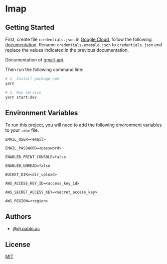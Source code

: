 
# Imap

## Getting Started

First, create file `credentials.json` in [Google Cloud](https://console.cloud.google.com/), follow the following [documentation](https://developers.google.com/gmail/api/quickstart/nodejs). Rename `credentials-example.json` to `credentials.json` and replace the values indicated in the previous documentation.

Documentation of [gmail-api](https://developers.google.com/gmail/api/reference/rest).

Then run the following command line:

```bash
# 1. Install package npm
yarn

# 2. Run service
yarn start:dev
```

## Environment Variables

To run this project, you will need to add the following environment variables to your `.env` file.

`EMAIL_USER=<email>`

`EMAIL_PASSWORD=<password>`

`ENABLED_PRINT_CONSOLE=false`

`ENABLED_UNREAD=false`

`BUCKET_DIR=<dir_upload>`

`AWS_ACCESS_KEY_ID=<access_key_id>`

`AWS_SECRET_ACCESS_KEY=<secret_access_key>`

`AWS_REGION=<region>`

## Authors

- [@dj.pablo.ac](https://gitlab.com/dj.pablo.ac)

## License

[MIT](https://choosealicense.com/licenses/mit/)